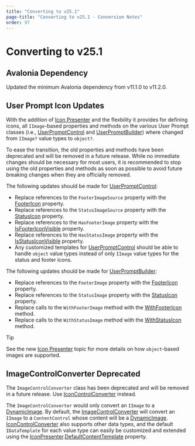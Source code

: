 ```yaml
---
title: "Converting to v25.1"
page-title: "Converting to v25.1 - Conversion Notes"
order: 97
---
```

# Converting to v25.1

## Avalonia Dependency

Updated the minimum Avalonia dependency from v11.1.0 to v11.2.0.

## User Prompt Icon Updates

With the addition of [Icon Presenter](../themes/icon-presenter.md) and the flexbility it provides for defining icons, all `IImage`-based properties and methods on the various User Prompt classes (i.e., [UserPromptControl](xref:@ActiproUIRoot.Controls.UserPromptControl)  and [UserPromptBuilder](xref:@ActiproUIRoot.Controls.UserPromptBuilder)) where changed from `IImage?` value types to `object?`.

To ease the transition, the old properties and methods have been deprecated and will be removed in a future release.  While no immediate changes should be necessary for most users, it is recommended to stop using the old properties and methods as soon as possible to avoid future breaking changes when they are officially removed.

The following updates should be made for [UserPromptControl](xref:@ActiproUIRoot.Controls.UserPromptControl):
- Replace references to the `FooterImageSource` property with the [FooterIcon](xref:@ActiproUIRoot.Controls.UserPromptControl.FooterIcon) property.
- Replace references to the `StatusImageSource` property with the [StatusIcon](xref:@ActiproUIRoot.Controls.UserPromptControl.StatusIcon) property.
- Replace references to the `HasFooterImage` property with the [IsFooterIconVisible](xref:@ActiproUIRoot.Controls.UserPromptControl.IsFooterIconVisible) property.
- Replace references to the `HasStatusImage` property with the [IsStatusIconVisible](xref:@ActiproUIRoot.Controls.UserPromptControl.IsStatusIconVisible) property.
- Any customized templates for [UserPromptControl](xref:@ActiproUIRoot.Controls.UserPromptControl) should be able to handle `object` value types instead of only `IImage` value types for the status and footer icons.

The following updates should be made for [UserPromptBuilder](xref:@ActiproUIRoot.Controls.UserPromptBuilder):
- Replace references to the `FooterImage` property with the [FooterIcon](xref:@ActiproUIRoot.Controls.UserPromptBuilder.FooterIcon) property.
- Replace references to the `StatusImage` property with the [StatusIcon](xref:@ActiproUIRoot.Controls.UserPromptBuilder.StatusIcon) property.
- Replace calls to the `WithFooterImage` method with the [WithFooterIcon](xref:@ActiproUIRoot.Controls.UserPromptBuilder.WithFooterIcon*) method.
- Replace calls to the `WithStatusImage` method with the [WithStatusIcon](xref:@ActiproUIRoot.Controls.UserPromptBuilder.WithStatusIcon*) method.

> [!TIP]
> See the new [Icon Presenter](../themes/icon-presenter.md) topic for more details on how `object`-based images are supported.

## ImageControlConverter Deprecated

The `ImageControlConverter` class has been deprecated and will be removed in a future release.  Use [IconControlConverter](xref:@ActiproUIRoot.Controls.Converters.IconControlConverter) instead.

The `ImageControlConverter` would only convert an `IImage` to a [DynamicImage](xref:@ActiproUIRoot.Controls.DynamicImage).  By default, the [ImageControlConverter](xref:@ActiproUIRoot.Controls.Converters.ImageControlConverter) will convert an `IImage` to a `ContentControl` whose content will be a [DynamicImage](xref:@ActiproUIRoot.Controls.DynamicImage).  [IconControlConverter](xref:@ActiproUIRoot.Controls.Converters.IconControlConverter) also supports other data types, and the default `IDataTemplate` for each value type can easily be customized and extended using the [IconPresenter](xref:@ActiproUIRoot.Controls.Primitives.IconPresenter).[DefaultContentTemplate](xref:@ActiproUIRoot.Controls.Primitives.IconPresenter.DefaultContentTemplate) property.